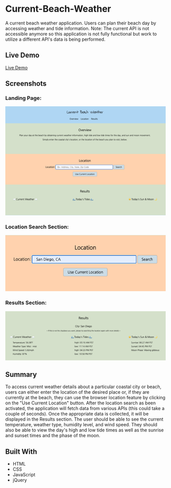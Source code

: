 # Current-Beach-Weather

A current beach weather application. Users can plan their beach day by accessing weather and tide information.
Note: The current API is not accessible anymore so this application is not fully functional but work to utilize a different API's data is being performed.

## Live Demo

[Live Demo](https://7424243.github.io/current-beach-weather/)

## Screenshots

### Landing Page:

![landing page image](screenshots/landing-page.png)

### Location Search Section:

![location search section image](screenshots/location-search-section.png)

### Results Section:

![results section image](screenshots/results-section.png)

## Summary

To access current weather details about a particular coastal city or beach, users can either enter the location of the desired place or, if they are currently at the beach, they can use the browser location feature by clicking on the "Use Current Location" button. After the location search as been activated, the application will fetch data from various APIs (this could take a couple of seconds). Once the appropriate data is collected, it will be displayed in the Results section. The user should be able to see the current temperature, weather type, humidity level, and wind speed. They should also be able to view the day's high and low tide times as well as the sunrise and sunset times and the phase of the moon.

## Built With

* HTML
* CSS
* JavaScript
* jQuery
